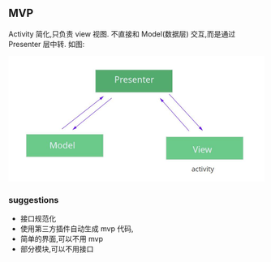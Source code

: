 ## MVP

Activity 简化,只负责 view 视图. 不直接和 Model(数据层) 交互,而是通过 Presenter 层中转. 如图:

![MVP模型](pics/mvp.jpg)

### suggestions
- 接口规范化
- 使用第三方插件自动生成 mvp 代码,
- 简单的界面,可以不用 mvp
- 部分模块,可以不用接口